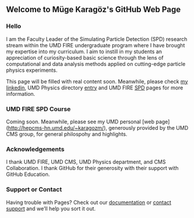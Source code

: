 ## Welcome to Müge Karagöz's GitHub Web Page


### Hello

I am the Faculty Leader of the Simulating Particle Detection (SPD) research stream within the UMD FIRE undergraduate program where I have brought my expertise into my curriculum.
I aim to instill in my students an appreciation of curiosity-based basic science through the lens of computational and data analysis methods applied on cutting-edge particle physics experiments.

This page will be filled with real content soon. Meanwhile, please check [my linkedin](https://www.linkedin.com/in/mugekaragoz/), UMD Physics directory [entry](https://umdphysics.umd.edu/people/lecturers/item/1083-mkaragoz.html) and UMD FIRE [SPD](https://www.fire.umd.edu/spd) pages for more information.

### UMD FIRE SPD Course

Coming soon. Meanwhile, please see my UMD personal [web page] (http://hepcms-hn.umd.edu/~karagozm/), generously provided by the UMD CMS group, for general philospohy and highlights.

### Acknowledgements

I thank UMD FIRE, UMD CMS, UMD Physics department, and CMS Collaboration. I thank GitHub for their generosity with their support with GitHub Education.

### Support or Contact

Having trouble with Pages? Check out our [documentation](https://docs.github.com/categories/github-pages-basics/) or [contact support](https://support.github.com/contact) and we’ll help you sort it out.
